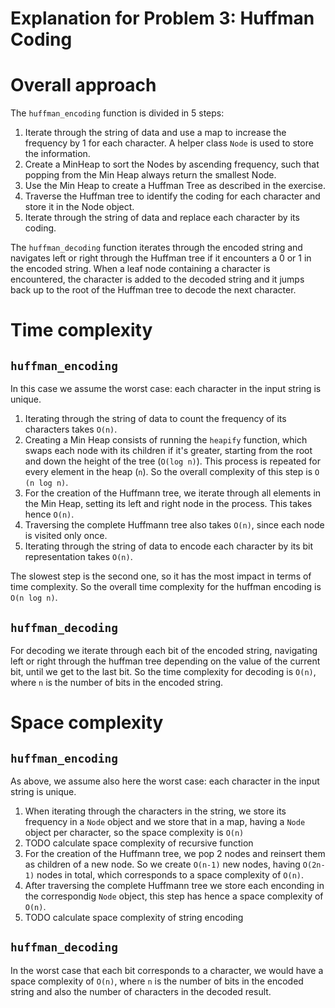 # Explanation for Problem 3: Huffman Coding

# Overall approach
The `huffman_encoding` function is divided in 5 steps:
1. Iterate through the string of data and use a map to increase the frequency by 1
   for each character. A helper class `Node` is used to store the information.
2. Create a MinHeap to sort the Nodes by ascending frequency, such that popping from
   the Min Heap always return the smallest Node. 
3. Use the Min Heap to create a Huffman Tree as described in the exercise.
4. Traverse the Huffman tree to identify the coding for each character and store it
   in the Node object.
5. Iterate through the string of data and replace each character by its coding.

The `huffman_decoding` function iterates through the encoded string and navigates left
or right through the Huffman tree if it encounters a 0 or 1 in the encoded string. When
a leaf node containing a character is encountered, the character is added to the decoded
string and it jumps back up to the root of the Huffman tree to decode the next character.

# Time complexity
## `huffman_encoding`
In this case we assume the worst case: each character in the input string is unique.
1. Iterating through the string of data to count the frequency of its characters takes `O(n)`.
2. Creating a Min Heap consists of running the `heapify` function, which swaps each node with 
   its children if it's greater, starting from the root and down the height of the tree
   (`O(log n)`). This process is repeated for every element in the heap (`n`). So the overall
   complexity of this step is `O (n log n)`.
3. For the creation of the Huffmann tree, we iterate through all elements in the Min Heap,
   setting its left and right node in the process. This takes hence `O(n)`.
4. Traversing the complete Huffmann tree also takes `O(n)`, since each node is visited only once.
5. Iterating through the string of data to encode each character by its bit representation
   takes `O(n)`.

The slowest step is the second one, so it has the most impact in terms of time complexity. So
the overall time complexity for the huffman encoding is `O(n log n)`.

## `huffman_decoding`
For decoding we iterate through each bit of the encoded string, navigating left or right through
the huffman tree depending on the value of the current bit, until we get to the last bit. So the
time complexity for decoding is `O(n)`, where `n` is the number of bits in the encoded string.

# Space complexity
## `huffman_encoding`
As above, we assume also here the worst case: each character in the input string is unique.
1. When iterating through the characters in the string, we store its frequency in a `Node`
   object and we store that in a map, having a `Node` object per character, so the space 
   complexity is `O(n)`
2. TODO calculate space complexity of recursive function
3. For the creation of the Huffmann tree, we pop 2 nodes and reinsert them as children of 
   a new node. So we create `O(n-1)` new nodes, having `O(2n-1)` nodes in total, which corresponds
   to a space complexity of `O(n)`.
4. After traversing the complete Huffmann tree we store each enconding in the correspondig `Node`
   object, this step has hence a space complexity of `O(n)`.
5. TODO calculate space complexity of string encoding

## `huffman_decoding`
In the worst case that each bit corresponds to a character, we would have a space complexity of `O(n)`, 
where `n` is the number of bits in the encoded string and also the number of characters in the decoded
result.